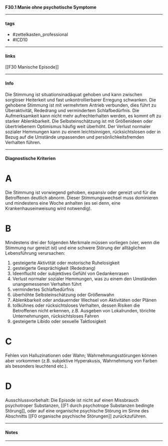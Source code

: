__F30.1 Manie ohne psychotische Symptome__

___________________________________________
#### tags

- #zettelkasten_professional
- #ICD10 
___________________________________________
#### links

[[F30 Manische Episode]]

___________________________________________
#### Info
Die Stimmung ist situationsinadäquat gehoben und kann zwischen sorgloser Heiterkeit und fast unkontrollierbarer Erregung schwanken. Die gehobene Stimmung ist mit vermehrtem Antrieb verbunden, dies führt zu Überaktivität, Rededrang und vermindertem Schlafbedürfnis. Die Aufmerksamkeit kann nicht mehr aufrechterhalten werden, es kommt oft zu starker Ablenkbarkeit. Die Selbsteinschätzung ist mit Größenideen oder übertriebenem Optimismus häufig weit überhöht. Der Verlust normaler sozialer Hemmungen kann zu einem leichtsinnigen, rücksichtslosen oder in Bezug auf die Umstände unpassenden und persönlichkeitsfremden Verhalten führen.
___________________________________________
#### Diagnostische Kriterien

# A
Die Stimmung ist vorwiegend gehoben, expansiv oder gereizt und für die Betroffenen deutlich abnorm. Dieser Stimmungswechsel muss dominieren und mindestens eine Woche anhalten (es sei denn, eine Krankenhauseinweisung wird notwendig).

# B 
Mindestens drei der folgenden Merkmale müssen vorliegen (vier, wenn die Stimmung nur gereizt ist) und eine schwere Störung der alltäglichen Lebensführung verursachen:
1. gesteigerte Aktivtität oder motorische Ruhelosigkeit
2. gesteigerte Gesprächigkeit (Rededrang)
3. Ideenflucht oder subjektives Gefühl von Gedankenrasen
4. Verlust normaler sozialer Hemmungen, was zu einem den Umständen unangemessenen Verhalten führt
5. vermindertes Schlafbedürfnis
6. überhöhte Selbsteinschätzung oder Größenwahn
7. Ablenkbarkeit oder andauernder Wechsel von Aktivitäten oder Plänen 
8. tollkühnes oder rücksichtsloses Verhalten, dessen Risiken die Betroffenen nicht erkennen, z.B. Ausgeben von Lokalrunden, törichte Unternehmungen, rücksichtsloses Fahren
9. gesteigerte Libido oder sexuelle Taktlosigkeit

# C
Fehlen von Halluzinationen oder Wahn; Wahrnehmungsstörungen können aber vorkommen (z.B. subjektive Hyperakusis, Wahrnehmung von Farben als besonders leuchtend etc.).

# D
Ausschlussvorbehalt: Die Episode ist nicht auf einen Missbrauch psychotroper Substanzen, [[F1 durch psychotrope Substanzen bedingte Störung]], oder auf eine organische psychische Störung im Sinne des Abschnitts [[F0 organische psychische Störungen]] zurückzuführen.
___________________________________________
#### Notes

___________________________________________

